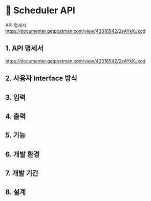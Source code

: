 # 📆 Scheduler API
API 명세서
https://documenter.getpostman.com/view/43316542/2sAYkKJxod


## 1. API 명세서
https://documenter.getpostman.com/view/43316542/2sAYkKJxod

## 2. 사용자 Interface 방식
## 3. 입력
## 4. 출력
## 5. 기능
## 6. 개발 환경
## 7. 개발 기간
## 8. 설계

